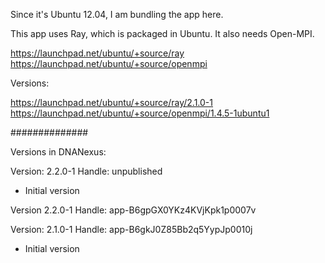 
Since it's Ubuntu 12.04, I am bundling the app here.

This app uses Ray, which is packaged in Ubuntu. It also needs Open-MPI.

https://launchpad.net/ubuntu/+source/ray
https://launchpad.net/ubuntu/+source/openmpi

Versions:

https://launchpad.net/ubuntu/+source/ray/2.1.0-1
https://launchpad.net/ubuntu/+source/openmpi/1.4.5-1ubuntu1


##############

Versions in DNANexus:

Version: 2.2.0-1
Handle: unpublished

* Initial version

Version 2.2.0-1
Handle: app-B6gpGX0YKz4KVjKpk1p0007v

Version: 2.1.0-1
Handle: app-B6gkJ0Z85Bb2q5YypJp0010j

* Initial version

